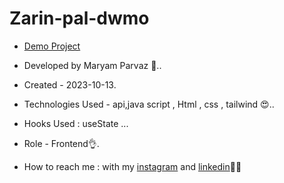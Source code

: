 # Zarin-pal-dwmo
- [Demo Project](https://zarin-pal-dwmo.vercel.app/)

- Developed by Maryam Parvaz 🙎..

- Created - 2023-10-13.

- Technologies Used - api,java script , Html , css , tailwind 😍..

- Hooks Used : useState ...

- Role - Frontend👌.

- How to reach me : with my [instagram](https://www.instagram.com/maryamparvaz_web) and [linkedin](https://www.linkedin.com/in/maryam-parvaz-3687b327a/)👩‍💻
